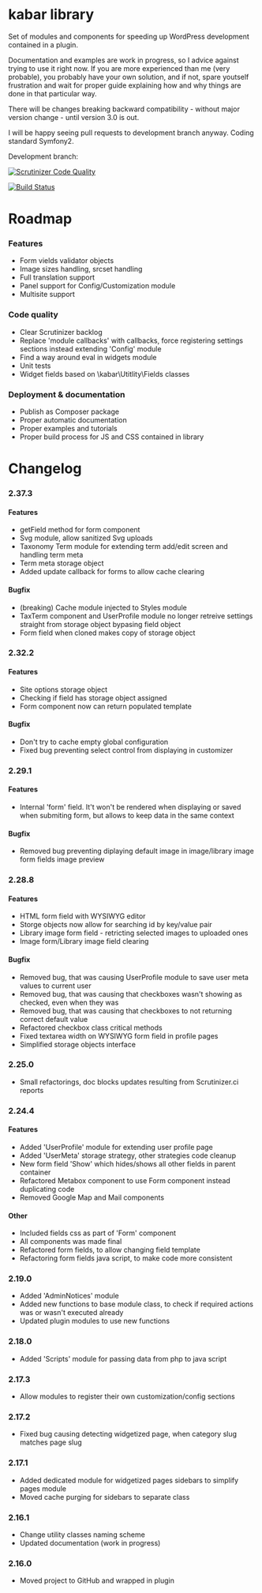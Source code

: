 # kabar library

Set of modules and components for speeding up WordPress development contained in a plugin.

Documentation and examples are work in progress, so I advice against trying to use it right now. If you are more experienced than me (very probable), you probably have your own solution, and if not, spare youtself frustration and wait for proper guide explaining how and why things are done in that particular way.

There will be changes breaking backward compatibility - without major version change - until version 3.0 is out.

I will be happy seeing pull requests to development branch anyway. Coding standard Symfony2.

Development branch:

[![Scrutinizer Code Quality](https://scrutinizer-ci.com/g/gniewomir/kabar/badges/quality-score.png?b=develop)](https://scrutinizer-ci.com/g/gniewomir/kabar/?branch=develop)

[![Build Status](https://scrutinizer-ci.com/g/gniewomir/kabar/badges/build.png?b=develop)](https://scrutinizer-ci.com/g/gniewomir/kabar/build-status/develop)

# Roadmap

### Features
* Form vields validator objects
* Image sizes handling, srcset handling
* Full translation support
* Panel support for Config/Customization module
* Multisite support

### Code quality
* Clear Scrutinizer backlog
* Replace 'module callbacks' with callbacks, force registering settings sections instead extending 'Config' module
* Find a way around eval in widgets module
* Unit tests
* Widget fields based on \kabar\Utitlity\Fields classes

### Deployment & documentation
* Publish as Composer package
* Proper automatic documentation
* Proper examples and tutorials
* Proper build process for JS and CSS contained in library

# Changelog

### 2.37.3

#### Features
* getField method for form component
* Svg module, allow sanitized Svg uploads
* Taxonomy Term module for extending term add/edit screen and handling term meta
* Term meta storage object
* Added update callback for forms to allow cache clearing

#### Bugfix
* (breaking) Cache module injected to Styles module
* TaxTerm component and UserProfile module no longer retreive settings straight from storage object bypasing field object
* Form field when cloned makes copy of storage object

### 2.32.2

#### Features
* Site options storage object
* Checking if field has storage object assigned
* Form component now can return populated template

#### Bugfix
* Don't try to cache empty global configuration
* Fixed bug preventing select control from displaying in customizer

### 2.29.1

#### Features
* Internal 'form' field. It't won't be rendered when displaying or saved when submiting form, but allows to keep data in the same context

#### Bugfix
* Removed bug preventing diplaying default image in image/library image form fields image preview

### 2.28.8

#### Features
* HTML form field with WYSIWYG editor
* Storge objects now allow for searching id by key/value pair
* Library image form field - retricting selected images to uploaded ones
* Image form/Library image field clearing

#### Bugfix
* Removed bug, that was causing UserProfile module to save user meta values to current user
* Removed bug, that was causing that checkboxes wasn't showing as checked, even when they was
* Removed bug, that was causing that checkboxes to not returning correct default value
* Refactored checkbox class critical methods
* Fixed textarea width on WYSIWYG form field in profile pages
* Simplified storage objects interface

### 2.25.0
* Small refactorings, doc blocks updates resulting from Scrutinizer.ci reports

### 2.24.4

#### Features
* Added 'UserProfile' module for extending user profile page
* Added 'UserMeta' storage strategy, other strategies code cleanup
* New form field 'Show' which hides/shows all other fields in parent container
* Refactored Metabox component to use Form component instead duplicating code
* Removed Google Map and Mail components

#### Other
* Included fields css as part of 'Form' component
* All components was made final
* Refactored form fields, to allow changing field template
* Refactoring form fields java script, to make code more consistent

### 2.19.0
* Added 'AdminNotices' module
* Added new functions to base module class, to check if required actions was or wasn't executed already
* Updated plugin modules to use new functions

### 2.18.0
* Added 'Scripts' module for passing data from php to java script

### 2.17.3
* Allow modules to register their own customization/config sections

### 2.17.2
* Fixed bug causing detecting widgetized page, when category slug matches page slug

### 2.17.1
* Added dedicated module for widgetized pages sidebars to simplify pages module
* Moved cache purging for sidebars to separate class

### 2.16.1
* Change utility classes naming scheme
* Updated documentation (work in progress)

### 2.16.0
* Moved project to GitHub and wrapped in plugin